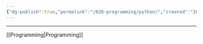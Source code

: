 ```yaml
---
{"dg-publish":true,"permalink":"/020-programming/python/","created":"2025-03-08T14:21:38.153-05:00","updated":"2025-03-08T14:22:52.183-05:00"}
---
```


---
[[Programming\|Programming]]


